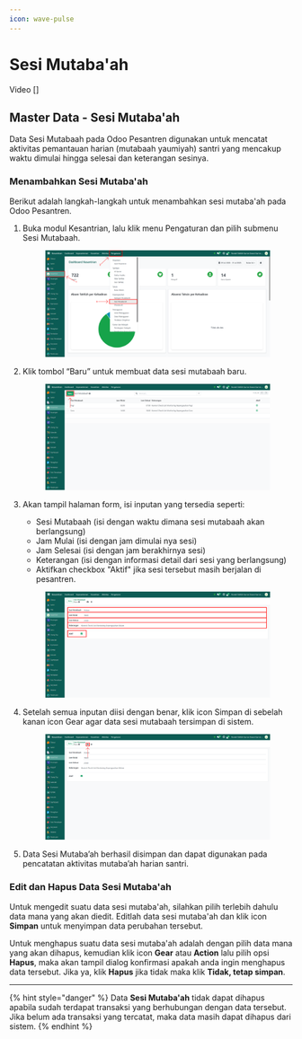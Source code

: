 ```yaml
---
icon: wave-pulse
---
```


# Sesi Mutaba'ah

Video \[]

## Master Data - Sesi Mutaba'ah

Data Sesi Mutabaah pada Odoo Pesantren digunakan untuk mencatat aktivitas pemantauan harian (mutabaah yaumiyah) santri yang mencakup waktu dimulai hingga selesai dan keterangan sesinya.

### Menambahkan Sesi Mutaba'ah

Berikut adalah langkah-langkah untuk menambahkan sesi mutaba'ah pada Odoo Pesantren.

1.  Buka modul Kesantrian, lalu klik menu Pengaturan dan pilih submenu Sesi Mutabaah.

    <figure><img src="../../../.gitbook/assets/images-161.png" alt=""><figcaption></figcaption></figure>


2.  Klik tombol “Baru” untuk membuat data sesi mutabaah baru.

    <figure><img src="../../../.gitbook/assets/images-162.png" alt=""><figcaption></figcaption></figure>


3.  Akan tampil halaman form, isi inputan yang tersedia seperti:

    * Sesi Mutabaah (isi dengan waktu dimana sesi mutabaah akan berlangsung)
    * Jam Mulai (isi dengan jam dimulai nya sesi)
    * Jam Selesai (isi dengan jam berakhirnya sesi)
    * Keterangan (isi dengan informasi detail dari sesi yang berlangsung)
    * Aktifkan checkbox "Aktif" jika sesi tersebut masih berjalan di pesantren.

    <figure><img src="../../../.gitbook/assets/images-163.png" alt=""><figcaption></figcaption></figure>


4.  Setelah semua inputan diisi dengan benar, klik icon Simpan di sebelah kanan icon Gear agar data sesi mutabaah tersimpan di sistem.

    <figure><img src="../../../.gitbook/assets/images-164.png" alt=""><figcaption></figcaption></figure>


5. Data Sesi Mutaba’ah berhasil disimpan dan dapat digunakan pada pencatatan aktivitas mutaba’ah harian santri.

### Edit dan Hapus Data Sesi Mutaba'ah

Untuk mengedit suatu data sesi mutaba'ah, silahkan pilih terlebih dahulu data mana yang akan diedit. Editlah data sesi mutaba'ah dan klik icon **Simpan** untuk menyimpan data perubahan tersebut.

Untuk menghapus suatu data sesi mutaba'ah adalah dengan pilih data mana yang akan dihapus, kemudian klik icon **Gear** atau **Action** lalu pilih opsi **Hapus**, maka akan tampil dialog konfirmasi apakah anda ingin menghapus data tersebut. Jika ya, klik **Hapus** jika tidak maka klik **Tidak, tetap simpan**.

***

{% hint style="danger" %}
Data **Sesi Mutaba'ah** tidak dapat dihapus apabila sudah terdapat transaksi yang berhubungan dengan data tersebut. Jika belum ada transaksi yang tercatat, maka data masih dapat dihapus dari sistem.
{% endhint %}
